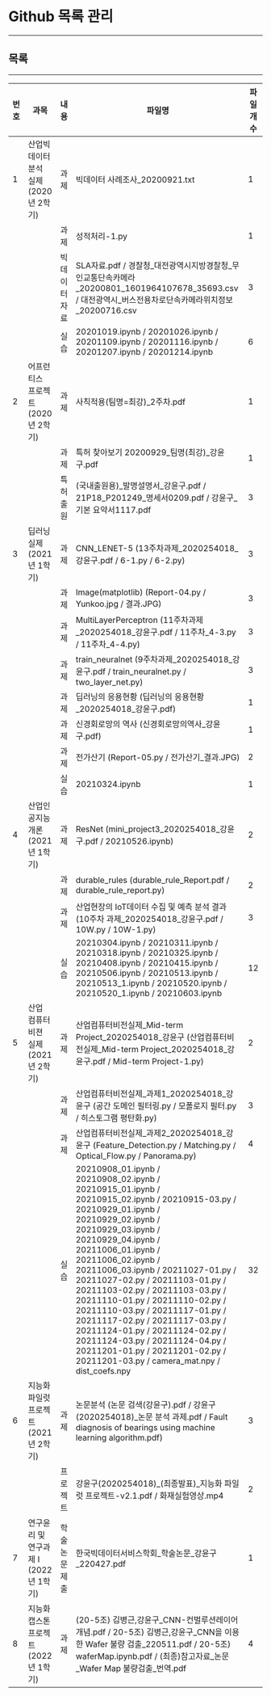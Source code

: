 # Github 목록 관리
---

## 목록
---
| 번호 | 과목 | 내용 | 파일명 | 파일개수 |
| ----- | -- | -- | -- | -----|
| 1 | 산업빅데이터 분석 실제 (2020년 2학기) | 과제 | 빅데이터 사례조사_20200921.txt | 1 |
| | | 과제 | 성적처리-1.py | 1 |
| | | 빅데이터자료 | SLA자료.pdf / 경찰청_대전광역시지방경찰청_무인교통단속카메라_20200801_1601964107678_35693.csv / 대전광역시_버스전용차로단속카메라위치정보_20200716.csv | 3 |
| | | 실습 | 20201019.ipynb / 20201026.ipynb / 20201109.ipynb / 20201116.ipynb / 20201207.ipynb / 20201214.ipynb | 6 |
| 2 | 어프런티스 프로젝트 (2020년 2학기) | 과제 | 사칙적용(팀명=최강)_2주차.pdf | 1 | 
| | | 과제 | 특허 찾아보기 20200929_팀명(최강)_강윤구.pdf | 1 |
| | | 특허출원 | (국내출원용)_발명설명서_강윤구.pdf / 21P18_P201249_명세서0209.pdf / 강윤구_기본 요약서1117.pdf | 3 |
| 3 | 딥러닝 실제 (2021년 1학기) | 과제 | CNN_LENET-5 (13주차과제_2020254018_강윤구.pdf / 6-1.py / 6-2.py) | 3 |
| | | 과제 | Image(matplotlib) (Report-04.py / Yunkoo.jpg / 결과.JPG) | 3 |
| | | 과제 | MultiLayerPerceptron (11주차과제_2020254018_강윤구.pdf / 11주차_4-3.py / 11주차_4-4.py) | 3 |
| | | 과제 | train_neuralnet (9주차과제_2020254018_강윤구.pdf / train_neuralnet.py / two_layer_net.py) | 3 |
| | | 과제 | 딥러닝의 응용현황 (딥러닝의 응용현황_2020254018_강윤구.pdf) | 1 |
| | | 과제 | 신경회로망의 역사 (신경회로망의역사_강윤구.pdf) | 1 |
| | | 과제 | 전가산기 (Report-05.py / 전가산기_결과.JPG) | 2 |
| | | 실습 | 20210324.ipynb | 1 | 
| 4 | 산업인공지능개론 (2021년 1학기) | 과제 | ResNet (mini_project3_2020254018_강윤구.pdf / 20210526.ipynb) | 2 |
| | | 과제 | durable_rules (durable_rule_Report.pdf / durable_rule_report.py) | 2 |
| | | 과제 | 산업현장의 IoT데이터 수집 및 예측 분석 결과 (10주차 과제_2020254018_강윤구.pdf / 10W.py / 10W-1.py) | 3 |
| | | 실습 | 20210304.ipynb / 20210311.ipynb / 20210318.ipynb / 20210325.ipynb / 20210408.ipynb / 20210415.ipynb / 20210506.ipynb / 20210513.ipynb / 20210513_1.ipynb / 20210520.ipynb / 20210520_1.ipynb / 20210603.ipynb | 12 |
| 5 | 산업 컴퓨터비젼 실제 (2021년 2학기) | 과제 | 산업컴퓨터비전실제_Mid-term Project_2020254018_강윤구 (산업컴퓨터비전실제_Mid-term Project_2020254018_강윤구.pdf / Mid-term Project-1.py) | 2 |
| | | 과제 | 산업컴퓨터비전실제_과제1_2020254018_강윤구 (공간 도메인 필터링.py / 모폴로지 필터.py / 히스토그램 평탄화.py) | 3 |
| | | 과제 | 산업컴퓨터비전실제_과제2_2020254018_강윤구 (Feature_Detection.py / Matching.py / Optical_Flow.py / Panorama.py) | 4 |
| | | 실습 | 20210908_01.ipynb / 20210908_02.ipynb / 20210915_01.ipynb / 20210915_02.ipynb / 20210915-03.py / 20210929_01.ipynb / 20210929_02.ipynb / 20210929_03.ipynb / 20210929_04.ipynb / 20211006_01.ipynb / 20211006_02.ipynb / 20211006_03.ipynb / 20211027-01.py / 20211027-02.py / 20211103-01.py / 20211103-02.py / 20211103-03.py / 20211110-01.py / 20211110-02.py / 20211110-03.py / 20211117-01.py / 20211117-02.py / 20211117-03.py / 20211124-01.py / 20211124-02.py / 20211124-03.py / 20211124-04.py / 20211201-01.py / 20211201-02.py / 20211201-03.py / camera_mat.npy / dist_coefs.npy | 32 |
| 6 | 지능화 파일럿 프로젝트 (2021년 2학기) | 과제 | 논문분석 (논문 검색(강윤구).pdf / 강윤구(2020254018)_논문 분석 과제.pdf / Fault diagnosis of bearings using machine learning algorithm.pdf) | 3 |
| | | 프로젝트 | 강윤구(2020254018)_(최종발표)_지능화 파일럿 프로젝트-v2.1.pdf / 화재실험영상.mp4 | 2 |
| 7 | 연구윤리 및 연구과제 I (2022년 1학기) | 학술논문제출 | 한국빅데이터서비스학회_학술논문_강윤구_220427.pdf | 1 |
| 8 | 지능화 캡스톤 프로젝트 (2022년 1학기) | 과제 | (20-5조) 김병근,강윤구_CNN-컨벌루션레이어 개념.pdf / 20-5조) 김병근,강윤구_CNN을 이용한 Wafer 불량 검출_220511.pdf / 20-5조) waferMap.ipynb.pdf / (최종)참고자료_논문_Wafer Map 불량검출_번역.pdf | 4 |